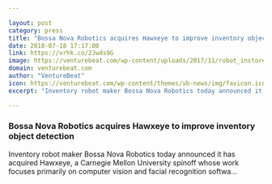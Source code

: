 ```yaml
---

layout: post
category: press
title: "Bossa Nova Robotics acquires Hawxeye to improve inventory object detection"
date: 2018-07-18 17:17:00
link: https://vrhk.co/2Jwds9G
image: https://venturebeat.com/wp-content/uploads/2017/11/robot_instore.png?fit=2034%2C1125&strip=all
domain: venturebeat.com
author: "VentureBeat"
icon: https://venturebeat.com/wp-content/themes/vb-news/img/favicon.ico
excerpt: "Inventory robot maker Bossa Nova Robotics today announced it has acquired Hawxeye, a Carnegie Mellon University spinoff whose work focuses primarily on computer vision and facial recognition softwa…"

---
```


### Bossa Nova Robotics acquires Hawxeye to improve inventory object detection

Inventory robot maker Bossa Nova Robotics today announced it has acquired Hawxeye, a Carnegie Mellon University spinoff whose work focuses primarily on computer vision and facial recognition softwa…